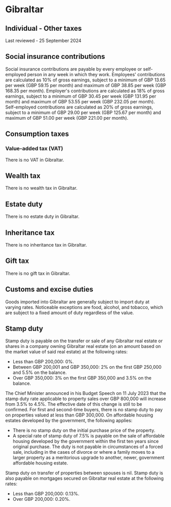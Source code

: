 # Gibraltar
## Individual - Other taxes
Last reviewed - 25 September 2024
## Social insurance contributions
Social insurance contributions are payable by every employee or self-employed person in any week in which they work.
Employees' contributions are calculated as 10% of gross earnings, subject to a minimum of GBP 13.65 per week (GBP 59.15 per month) and maximum of GBP 38.85 per week (GBP 168.35 per month).
Employer's contributions are calculated as 18% of gross earnings, subject to a minimum of GBP 30.45 per week (GBP 131.95 per month) and maximum of GBP 53.55 per week (GBP 232.05 per month).
Self-employed contributions are calculated as 20% of gross earnings, subject to a minimum of GBP 29.00 per week (GBP 125.67 per month) and maximum of GBP 51.00 per week (GBP 221.00 per month).
## Consumption taxes
### Value-added tax (VAT)
There is no VAT in Gibraltar.
## Wealth tax
There is no wealth tax in Gibraltar.
## Estate duty
There is no estate duty in Gibraltar.
## Inheritance tax
There is no inheritance tax in Gibraltar.
## Gift tax
There is no gift tax in Gibraltar.
## Customs and excise duties
Goods imported into Gibraltar are generally subject to import duty at varying rates.
Noticeable exceptions are food, alcohol, and tobacco, which are subject to a fixed amount of duty regardless of the value.
## Stamp duty
Stamp duty is payable on the transfer or sale of any Gibraltar real estate or shares in a company owning Gibraltar real estate (on an amount based on the market value of said real estate) at the following rates:
  * Less than GBP 200,000: 0%.
  * Between GBP 200,001 and GBP 350,000: 2% on the first GBP 250,000 and 5.5% on the balance.
  * Over GBP 350,000: 3% on the first GBP 350,000 and 3.5% on the balance.


The Chief Minister announced in his Budget Speech on 11 July 2023 that the stamp duty rate applicable to property sales over GBP 800,000 will increase from 3.5% to 4.5%. The effective date of this change is still to be confirmed.
For first and second-time buyers, there is no stamp duty to pay on properties valued at less than GBP 300,000.
On affordable housing estates developed by the government, the following applies:
  * There is no stamp duty on the initial purchase price of the property.
  * A special rate of stamp duty of 7.5% is payable on the sale of affordable housing developed by the government within the first ten years since original purchase. The duty is not payable in circumstances of a forced sale, including in the cases of divorce or where a family moves to a larger property as a meritorious upgrade to another, newer, government affordable housing estate.


Stamp duty on transfer of properties between spouses is nil.
Stamp duty is also payable on mortgages secured on Gibraltar real estate at the following rates:
  * Less than GBP 200,000: 0.13%.
  * Over GBP 200,000: 0.20%.


